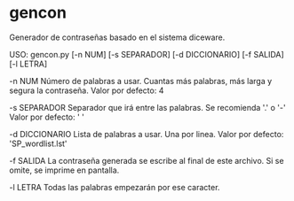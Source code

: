 # gencon
Generador de contraseñas basado en el sistema diceware.


USO:
gencon.py [-n NUM] [-s SEPARADOR] [-d DICCIONARIO] [-f SALIDA] [-l LETRA]

-n NUM          Número de palabras a usar. Cuantas más palabras, más larga y segura la contraseña.
                Valor por defecto: 4

-s SEPARADOR    Separador que irá entre las palabras. Se recomienda '.' o '-'
                Valor por defecto: ' '

-d DICCIONARIO  Lista de palabras a usar. Una por linea.
                Valor por defecto: 'SP_wordlist.lst'

-f SALIDA       La contraseña generada se escribe al final de este archivo. Si se omite, se imprime en pantalla.

-l LETRA        Todas las palabras empezarán por ese caracter.

